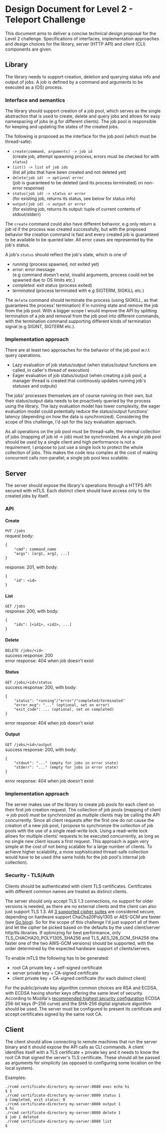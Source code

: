 # Design Document for Level 2 - Teleport Challenge

This document aims to deliver a concise technical design proposal for the Level 2 challenge.
Specifications of interfaces, implementation approaches and design choices for 
the library, server (HTTP API) and client (CLI) components are given.

## Library

The library needs to support creation, deletion and querying status info and output of jobs.
A job is defined by a command and arguments to be executed as a (OS) process.

### Interface and semantics

The library should support creation of a job pool, which serves as the single abstraction
that is used to create, delete and query jobs and allows for easy namespacing of jobs (e.g for different clients). 
The job pool is responsible for keeping and updating the states of the created jobs.

The following is proposed as the interface for the job pool (which must be thread-safe):

- `create(command, arguments) -> job id`  
  (create job, attempt spawning process, errors must be checked for with `status`)
- `list() -> list of job ids`  
  (list all jobs that have been created and not deleted yet)
- `delete(job id) -> optional error`  
  (job is guaranteed to be deleted (and its process terminated) on non-error response)  
- `status(job id) -> status or error`  
  (for existing job, returns its status, see below for status info)
- `output(job id) -> output or error`  
  (for existing job, returns its output: tuple of current contents of stdout/stderr)

The `create` command could also have different behavior, 
e.g only return a job id if the process was created successfully, 
but with the proposed behavior the creation command is fast 
and every created job is guaranteed to be available to be queried later. 
All error cases are represented by the job's status.

A job's `status` should reflect the job's state, which is one of
- *running* (process spawned, not exited yet)
- *error*: error message  
  (e.g command doesn't exist, invalid arguments, process could not be spawned due to OS limits etc.)
- *completed*: exit status (process exited) 
- *terminated* (process terminated with e.g SIGTERM, SIGKILL etc.)

The `delete` command should terminate the process 
(using SIGKILL, as that guarantees the process' termination)
if in running state and remove the job from the job pool.
With a bigger scope I would improve the API by splitting termination of a job and
removal from the job pool into different commands, with the termination command
supporting different kinds of termination signal (e.g SIGINT, SIGTERM etc.).

### Implementation approach

There are at least two approaches for the behavior of the job pool w.r.t query operations.
- Lazy evaluation of job status/output
  (when status/output functions are called, in caller's thread of execution)
- Eager evaluation of job status/output
  (when creating a job pool, a manager thread is created that continously updates 
  running job's statuses and outputs)

The jobs' processes themselves are of course running on their own, but their status/output
data needs to be proactively queried by the process using the library.
The lazy evaluation model has lower complexity, the eager evaluation model could potentially
reduce the status/output functions' latency (depending on how the data is synchronized).
Considering the scope of this challenge, I'd opt for the lazy evaluation approach.

As all operations on the job pool must be thread-safe, the internal collection of jobs 
(mapping of job id -> job) must be synchronized. 
As a single job pool should be used by a single client and high performance is not a requirement, 
I propose to just use a single lock to protect the whole collection of jobs. 
This makes the code less complex at the cost of making concurrent calls non-parallel; 
a single job pool less scalable.

## Server

The server should expose the library's operations through a HTTPS API secured with mTLS.
Each distinct client should have access only to the created jobs by itself.

### API

#### Create
`PUT /jobs`  
request body: 
```
{
    "cmd": command_name
    "args": [arg1, arg2, ...]
}
```
response: 201, with body:  
```
{ 
    "id": <id> 
}
```

#### List
`GET /jobs`  
response: 200, with body:  
```
{ 
    "ids": [<id1>, <id2>, ...]
}
```

#### Delete
`DELETE /jobs/<id>`  
success response: 200  
error response: 404 when job doesn't exist

#### Status
`GET /jobs/<id>/status`  
success response: 200, with body:  
```
{ 
    "status": "running"/"error"/"completed/terminated"
    "error_msg": "..." (optional, set on error)
    "exit_code": ... (optional, set on completed)
}
```
error response: 404 when job doesn't exist

#### Output
`GET /jobs/<id>/output`  
success response: 200, with body:  
```
{ 
    "stdout": "..." (empty for jobs in error state)
    "stderr": "..." (empty for jobs in error state)
}
```
error response: 404 when job doesn't exist

### Implementation approach

The server makes use of the library to create job pools for each client on their
first job creation request. The collection of job pools (mapping of client -> job pool)
must be synchronized as multiple clients may be calling the API concurrently.
Since all client requests after the first one do not cause the creation of a new job pool, 
I propose to synchronize the collection of job pools with the use of a single read-write lock.
Using a read-write lock allows for multiple clients' requests to be executed concurrently,
as long as no single new client issues a first request. 
This approach is again very simple at the cost of not being scalable for a large number of clients.
To achieve higher scalability, a more sophisticated thread-safe collection would have to be used 
(the same holds for the job pool's internal job collection).

### Security - TLS/Auth

Clients should be authenticated with client TLS certificates.
Certificates with different common names are treated as distinct clients.

The server should only accept TLS 1.3 connections, no support for older versions
is needed, as there are no external clients and the client can also just support TLS 1.3.
All [3 supported cipher suites](https://datatracker.ietf.org/doc/html/rfc8446#section-9.1) 
are considered secure, depending on hardware support ChaCha20Poly1305 or AES-GCM are faster 
(see [Go blog](https://go.dev/blog/tls-cipher-suites)).
So for the scope of this challenge I'd just support all of them and let the cipher
be picked based on the defaults by the used client/server http/tls libraries.
If optimizing for best performance, only TLS_CHACHA20_POLY1305_SHA256 and
TLS_AES_128_GCM_SHA256 (the faster one of the two AWS-GCM versions) should be supported,
with the order determined by the expected hardware support of clients/servers.

To enable mTLS the following has to be generated:
- root CA private key + self-signed certificate
- server private key + CA-signed certificate 
- client private key + CA-signed certificate (for each distinct client)

For the public/private key algorithm common choices are RSA and ECDSA,
with ECDSA having shorter keys offering the same level of security.
According to Mozilla's 
[recommended highest security configuration](https://wiki.mozilla.org/Security/Server_Side_TLS#Modern_compatibility)
ECDSA 256-bit keys (P-256 curve) and the SHA-256 digital signature algorithm should be used.
The server must be configured to present its certificate and accept certificates signed by the same root CA.

## Client

The client should allow connecting to remote machines that run the server binary 
and it should expose the API calls as CLI commands.
A client identifies itself with a TLS certificate + private key 
and it needs to know the root CA that signed the server's TLS certificate.
These should all be passed as arguments for simplicity (as opposed to configuring
some location on the local system).

Examples:
```
./rcmd certificate-directory my-server:8080 exec echo hi
$ 1
./rcmd certificate-directory my-server:8080 status 1
$ Completed, exit status: 0
./rcmd certificate-directory my-server:8080 output 1
$ hi
./rcmd certificate-directory my-server:8080 delete 1
$ job 1 deleted
./rcmd certificate-directory my-server:8080 list
$ 
```
